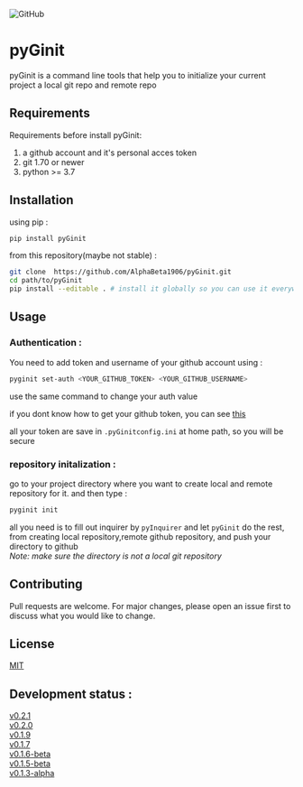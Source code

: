 ![GitHub](https://img.shields.io/github/license/AlphaBeta1906/pyGinit?style=flat-square)
# pyGinit

pyGinit is a command line tools that help you to initialize your current project a local git repo and remote repo

## Requirements
Requirements before install pyGinit:
1. a github account and it's personal acces token
2. git 1.70 or newer
3. python >= 3.7

## Installation
using pip :
```bash
pip install pyGinit
```
from this repository(maybe not stable) :
```bash
git clone  https://github.com/AlphaBeta1906/pyGinit.git
cd path/to/pyGinit
pip install --editable . # install it globally so you can use it everywhere
```

## Usage

### Authentication :
You need to add token and username of your github account using :

```bash
pyginit set-auth <YOUR_GITHUB_TOKEN> <YOUR_GITHUB_USERNAME>
```
use the same command to change your auth value

if you dont know how to get your github token, you can see [this](https://docs.github.com/en/github/authenticating-to-github/keeping-your-account-and-data-secure/creating-a-personal-access-token)

all your token are save in `.pyGinitconfig.ini` at home path, so you will be secure

### repository initalization : 

go to your project directory where you want to create local and remote repository for it. and then type :
```bash
pyginit init
```
all you need is to fill out inquirer by `pyInquirer` and let `pyGinit` do the rest, from creating local repository,remote github repository, and push your directory to github   
_Note: make sure the directory is not a local git repository_




## Contributing
Pull requests are welcome. For major changes, please open an issue first to discuss what you would like to change.


## License
[MIT](https://github.com/AlphaBeta1906/pyGinit/blob/master/LICENSE)

## Development status :
[v0.2.1](https://github.com/AlphaBeta1906/pyGinit/releases/tag/v0.2.1)  
[v0.2.0](https://github.com/AlphaBeta1906/pyGinit/releases/tag/v0.2.0)  
[v0.1.9](https://github.com/AlphaBeta1906/pyGinit/releases/tag/v0.1.9)  
[v0.1.7](https://github.com/AlphaBeta1906/pyGinit/releases/tag/V0.1.7)  
[v0.1.6-beta](https://github.com/AlphaBeta1906/pyGinit/releases/tag/v0.1.6-beta)    
[v0.1.5-beta](https://github.com/AlphaBeta1906/pyGinit/releases/tag/v0.1.5-beta)   
[v0.1.3-alpha](https://github.com/AlphaBeta1906/pyGinit/releases/tag/v0.1.3-alpha)   

